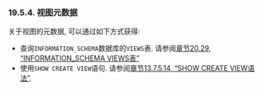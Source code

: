 ### 19.5.4. 视图元数据

关于视图的元数据, 可以通过如下方式获得: 

* 查询`INFORMATION_SCHEMA`数据库的`VIEWS`表. 请参阅[章节20.29, “INFORMATION_SCHEMA VIEWS表”](../Chapter_20/20.29.00_The_INFORMATION_SCHEMA_VIEWS_Table.md)
* 使用`SHOW CREATE VIEW`语句. 请参阅[章节13.7.5.14, “SHOW CREATE VIEW语法”](../Chapter_13/13.07.05_SHOW_Syntax.md#13.7.5.14).
